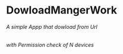 # DowloadMangerWork
###### A simple Appp that dowload from Url 
###### with Permission check of N devices 
